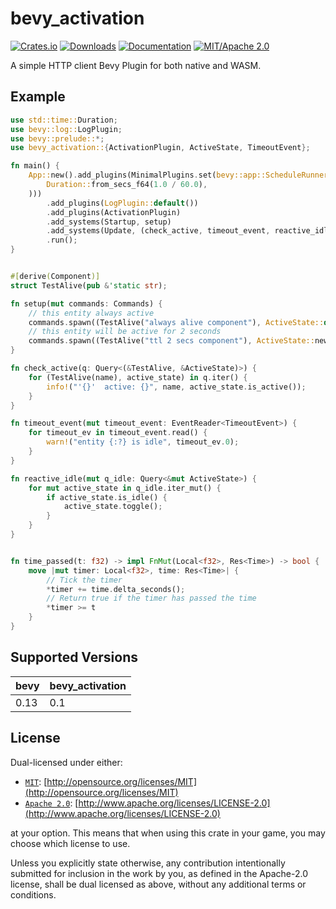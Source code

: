 # bevy_activation

[![Crates.io](https://img.shields.io/crates/v/bevy_activation)](https://crates.io/crates/bevy_activation)
[![Downloads](https://img.shields.io/crates/d/bevy_activation)](https://crates.io/crates/bevy_activation)
[![Documentation](https://docs.rs/bevy_activation/badge.svg)](https://docs.rs/bevy_activation)
[![MIT/Apache 2.0](https://img.shields.io/badge/license-MIT%2FApache-blue.svg)](https://github.com/Seldom-SE/seldom_pixel#license)

A simple HTTP client Bevy Plugin for both native and WASM.

## Example

```rust
use std::time::Duration;
use bevy::log::LogPlugin;
use bevy::prelude::*;
use bevy_activation::{ActivationPlugin, ActiveState, TimeoutEvent};

fn main() {
    App::new().add_plugins(MinimalPlugins.set(bevy::app::ScheduleRunnerPlugin::run_loop(
        Duration::from_secs_f64(1.0 / 60.0),
    )))
        .add_plugins(LogPlugin::default())
        .add_plugins(ActivationPlugin)
        .add_systems(Startup, setup)
        .add_systems(Update, (check_active, timeout_event, reactive_idle.run_if(time_passed(5.0))))
        .run();
}


#[derive(Component)]
struct TestAlive(pub &'static str);

fn setup(mut commands: Commands) {
    // this entity always active
    commands.spawn((TestAlive("always alive component"), ActiveState::default()));
    // this entity will be active for 2 seconds
    commands.spawn((TestAlive("ttl 2 secs component"), ActiveState::new(Duration::from_secs(2))));
}

fn check_active(q: Query<(&TestAlive, &ActiveState)>) {
    for (TestAlive(name), active_state) in q.iter() {
        info!("'{}'  active: {}", name, active_state.is_active());
    }
}

fn timeout_event(mut timeout_event: EventReader<TimeoutEvent>) {
    for timeout_ev in timeout_event.read() {
        warn!("entity {:?} is idle", timeout_ev.0);
    }
}

fn reactive_idle(mut q_idle: Query<&mut ActiveState>) {
    for mut active_state in q_idle.iter_mut() {
        if active_state.is_idle() {
            active_state.toggle();
        }
    }
}


fn time_passed(t: f32) -> impl FnMut(Local<f32>, Res<Time>) -> bool {
    move |mut timer: Local<f32>, time: Res<Time>| {
        // Tick the timer
        *timer += time.delta_seconds();
        // Return true if the timer has passed the time
        *timer >= t
    }
}
```

## Supported Versions

| bevy | bevy_activation |
|------|-----------------|
| 0.13 | 0.1             |

## License

Dual-licensed under either:

- [`MIT`](LICENSE-MIT): [http://opensource.org/licenses/MIT](http://opensource.org/licenses/MIT)
- [`Apache 2.0`](LICENSE-APACHE): [http://www.apache.org/licenses/LICENSE-2.0](http://www.apache.org/licenses/LICENSE-2.0)

at your option. This means that when using this crate in your game, you may choose which license to use.

Unless you explicitly state otherwise, any contribution intentionally submitted for inclusion in the work by you, as
defined in the Apache-2.0 license, shall be dual licensed as above, without any additional terms or conditions.